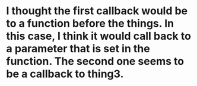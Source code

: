 # I thought the first callback would be to a function before the things. In this case, I think it would call back to a parameter that is set in the function. The second one seems to be a callback to thing3.